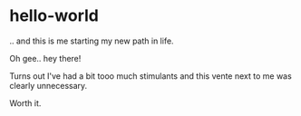 # hello-world
.. and this is me starting my new path in life.

Oh gee.. hey there!

Turns out I've had a bit tooo much stimulants
and this vente next to me was clearly unnecessary.

Worth it.
